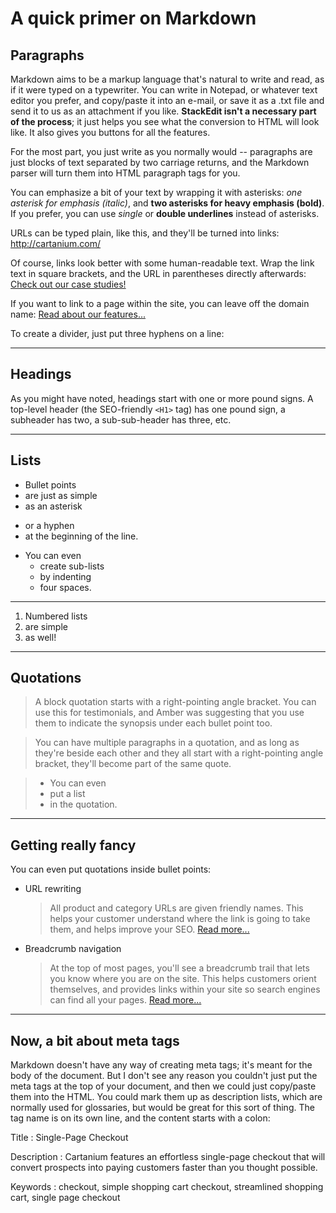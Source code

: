 # A quick primer on Markdown

## Paragraphs

Markdown aims to be a markup language that's natural to write and read, as if it were typed on a typewriter. You can write in Notepad, or whatever text editor you prefer, and copy/paste it into an e-mail, or save it as a .txt file and send it to us as an attachment if you like. **StackEdit isn't a necessary part of the process**; it just helps you see what the conversion to HTML will look like. It also gives you buttons for all the features.

For the most part, you just write as you normally would -- paragraphs are just blocks of text separated by two carriage returns, and the Markdown parser will turn them into HTML paragraph tags for you.

You can emphasize a bit of your text by wrapping it with asterisks: *one asterisk for emphasis (italic)*, and **two asterisks for heavy emphasis (bold)**. If you prefer, you can use _single_ or __double underlines__ instead of asterisks.

URLs can be typed plain, like this, and they'll be turned into links: http://cartanium.com/

Of course, links look better with some human-readable text. Wrap the link text in square brackets, and the URL in parentheses directly afterwards: [Check out our case studies!](http://cartanium.com/case-studies)

If you want to link to a page within the site, you can leave off the domain name: [Read about our features...](/features)

To create a divider, just put three hyphens on a line:

---

## Headings

As you might have noted, headings start with one or more pound signs. A top-level header (the SEO-friendly `<H1>` tag) has one pound sign, a subheader has two, a sub-sub-header has three, etc.

---

## Lists

* Bullet points
* are just as simple
* as an asterisk
- or a hyphen
- at the beginning of the line.

* You can even
    * create sub-lists
    * by indenting
    * four spaces.

---

1. Numbered lists
2. are simple
3. as well!

---

## Quotations

> A block quotation starts with a right-pointing angle bracket. You can use this for testimonials, and Amber was suggesting that you use them to indicate the synopsis under each bullet point too.

> You can have multiple paragraphs in a quotation, and as long as they're beside each other and they all start with a right-pointing angle bracket, they'll become part of the same quote.

> * You can even
> * put a list
> * in the quotation.

---

## Getting really fancy

You can even put quotations inside bullet points:

* URL rewriting
  > All product and category URLs are given friendly names. This helps your customer understand where the link is going to take them, and helps improve your SEO. [Read more...](/url-rewriting)

* Breadcrumb navigation
  > At the top of most pages, you'll see a breadcrumb trail that lets you know where you are on the site. This helps customers orient themselves, and provides links within your site so search engines can find all your pages. [Read more...](/breadcrumbs)

---

## Now, a bit about meta tags

Markdown doesn't have any way of creating meta tags; it's meant for the body of the document. But I don't see any reason you couldn't just put the meta tags at the top of your document, and then we could just copy/paste them into the HTML. You could mark them up as description lists, which are normally used for glossaries, but would be great for this sort of thing. The tag name is on its own line, and the content starts with a colon:

Title
: Single-Page Checkout

Description
: Cartanium features an effortless single-page checkout that will convert prospects into paying customers faster than you thought possible.

Keywords
: checkout, simple shopping cart checkout, streamlined shopping cart, single page checkout